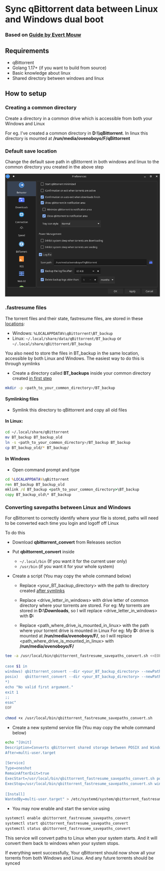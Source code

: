 # Sync qBittorrent data between Linux and Windows dual boot

### Based on [Guide by Evert Mouw](https://www.furorteutonicus.eu/2021/03/21/shared-qbittorrent-data-on-a-dual-boot-pc/)

## Requirements
- qBittorrent
- Golang 1.17+ (if you want to build from source)
- Basic knowledge about linux
- Shared directory between windows and linux

## How to setup

### Creating a common directory

Create a directory in a common drive which is accessible from both your Windows and Linux

For eg. I've created a common directory in **D:\\\\qBittorrent**. In linux this directory is mounted at **/run/media/ovenoboyo/F/qBittorrent**


### Default save location

Change the default save path in qBittorrent in both windows and linux to the common directory you created in the above step

![Default save path](./screenshots/Screenshot_20220304_201650.png)


### .fastresume files

The torrent files and their state, fastresume files, are stored in these [locations](https://github.com/qbittorrent/qBittorrent/wiki/Frequently-Asked-Questions#where-does-qbittorrent-save-its-settings):

- Windows: ```%LOCALAPPDATA%\qBittorrent\BT_backup```
- Linux: ```~/.local/share/data/qBittorrent/BT_backup``` or ```~/.local/share/qBittorrent/BT_backup```

You also need to store the files in BT_backup in the same location, accessible by both Linux and Windows. The easiest way to do this is through symlinks

- Create a directory called **BT_backups** inside your common directory created [in first step](#creating-a-common-directory)

``` bash 
mkdir -p <path_to_your_common_directory>/BT_backup 
```

#### Symlinking files

- Symlink this directory to qBittorrent and copy all old files

#### In Linux:
``` bash
cd ~/.local/share/qBittorrent
mv BT_backup BT_backup_old
ln -s <path_to_your_common_directory>/BT_backup BT_backup
cp BT_backup_old/* BT_backup/
```

#### In Windows

- Open command prompt and type
  
``` cmd
cd %LOCALAPPDATA%\qBittorrent
ren BT_backup BT_backup_old
mklink /d BT_backup <path_to_your_common_directory>\BT_backup
copy BT_backup_old\* BT_backup 
```

### Converting savepaths between Linux and Windows

For qBittorrent to correctly identify where your file is stored, paths will need to be converted each time you login and logoff off Linux

To do this

- Download **qbittorrent_convert** from Releases section
- Put **qbittorrent_convert** inside 
  - ``` ~/.local/bin ``` (If you want it for the current user only)
  - ``` /usr/bin ``` (if you want it for your whole system)

- Create a script (You may copy the whole command below)
  - Replace <your_BT_backup_directory> with the path to directory created [after symlinks](#symlinking-files)
  
  - Replace <drive_letter_in_windows> with drive letter of common directory where your torrents are stored. 
    For eg: My torrents are stored in **D:\\Downloads**, so I will replace <drive_letter_in_windows> with **D:**
  
  - Replace <path_where_drive_is_mounted_in_linux> with the path where your torrent drive is mounted in Linux
    For eg: My **D:** drive is mounted at **/run/media/ovenoboyo/F/**, so I will replace <path_where_drive_is_mounted_in_linux> with **/run/media/ovenoboyo/F/**

``` bash
tee -a /usr/local/bin/qbittorrent_fastresume_savepaths_convert.sh <<EOF #!/bin/sh

case $1 in
windows) qbittorrent_convert --dir <your_BT_backup_directory> --newPath <drive_letter_in_windows> --ogPath <path_where_drive_is_mounted_in_linux> --linux false ;;
posix)   qbittorrent_convert --dir <your_BT_backup_directory> --newPath <path_where_drive_is_mounted_in_linux> --ogPath <drive_letter_in_windows> --linux true ;;
*)
echo "No valid first argument."
exit 1
;;
esac"
EOF

chmod +x /usr/local/bin/qbittorrent_fastresume_savepaths_convert.sh
```

- Create a new systemd service file (You may copy the whole command below)

``` bash
echo "[Unit]
Description=Converts qBittorrent shared storage between POSIX and Windows savepaths
After=multi-user.target
 
[Service]
Type=oneshot
RemainAfterExit=true
ExecStart=/usr/local/bin/qbittorrent_fastresume_savepaths_convert.sh posix
ExecStop=/usr/local/bin/qbittorrent_fastresume_savepaths_convert.sh windows
 
[Install]
WantedBy=multi-user.target" > /etc/systemd/system/qbittorrent_fastresume_savepaths_convert.service 
```

- You may now enable and start the service using
``` bash
systemctl enable qbittorrent_fastresume_savepaths_convert
systemctl start qbittorrent_fastresume_savepaths_convert
systemctl status qbittorrent_fastresume_savepaths_convert
```

This service will convert paths to Linux when your system starts. And it will convert them back to windows when your system stops.

If everything went successfully, Your qBittorrent should now show all your torrents from both Windows and Linux. And any future torrents should be synced 














